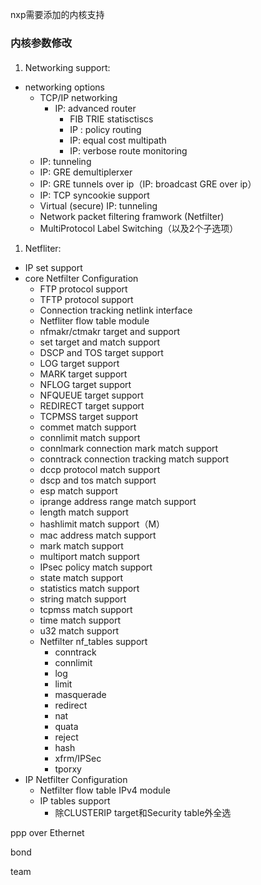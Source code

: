 nxp需要添加的内核支持

### **内核参数修改**

#### 

1. Networking support:

- networking options
  - TCP/IP networking
    - IP: advanced router
      - FIB TRIE statisctiscs
      - IP : policy routing
      - IP: equal cost multipath
      - IP: verbose route monitoring
  - IP: tunneling
  - IP: GRE demultiplerxer
  - IP: GRE tunnels over ip（IP: broadcast GRE over ip）
  - IP: TCP syncookie support
  - Virtual (secure) IP: tunneling
  - Network packet filtering framwork (Netfilter)
  - MultiProtocol Label Switching（以及2个子选项）

1. Netfliter:

- IP set support
- core Netfilter Configuration
  - FTP protocol support
  - TFTP protocol support
  - Connection tracking netlink interface
  - Netfliter flow table module
  - nfmakr/ctmakr target and support
  - set target and match support
  - DSCP and TOS target support
  - LOG target support
  - MARK target support
  - NFLOG target support
  - NFQUEUE target support
  - REDIRECT target support
  - TCPMSS target support
  - commet match support
  - connlimit match support
  - connlmark connection mark match support
  - conntrack connection tracking match support
  - dccp protocol match support
  - dscp and tos match support
  - esp match support
  - iprange address range match support
  - length match support
  - hashlimit match support（M）
  - mac address match support
  - mark match support
  - multiport match support
  - IPsec policy match support
  - state match support
  - statistics match support
  - string match support
  - tcpmss match support
  - time match support
  - u32 match support
  - Netfilter nf_tables support
    - conntrack
    - connlimit 
    - log
    - limit
    - masquerade
    - redirect
    - nat
    - quata
    - reject
    - hash
    - xfrm/IPSec
    - tporxy
- IP Netfilter Configuration
  - Netfilter flow table IPv4 module
  - IP tables support
    - 除CLUSTERIP target和Security table外全选



ppp over Ethernet

bond

team